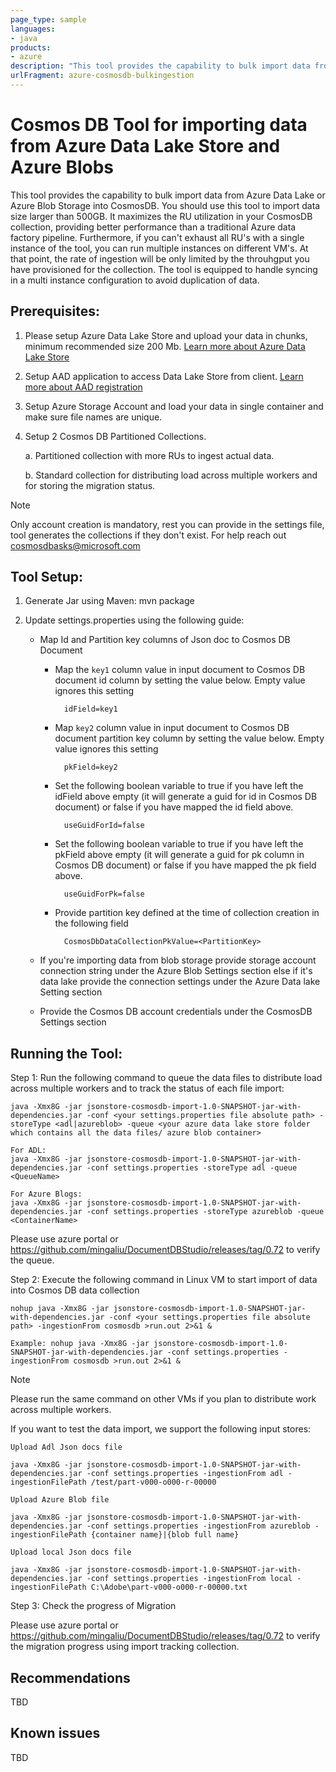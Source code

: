 ```yaml
---
page_type: sample
languages:
- java
products:
- azure
description: "This tool provides the capability to bulk import data from Azure Data Lake or Azure Blob Storage into CosmosDB."
urlFragment: azure-cosmosdb-bulkingestion
---
```


# Cosmos DB Tool for importing data from Azure Data Lake Store and Azure Blobs
This tool provides the capability to bulk import data from Azure Data Lake or Azure Blob Storage into CosmosDB. You should use this tool to import data size larger than 500GB. It maximizes the RU utilization in your CosmosDB collection, providing better performance than a traditional Azure data factory pipeline. Furthermore, if you can't exhaust all RU's with a single instance of the tool, you can run multiple instances on different VM's. At that point, the rate of ingestion will be only limited by the throuhgput you have provisioned for the collection. The tool is equipped to handle syncing in a multi instance configuration to avoid duplication of data.

## Prerequisites:

1. Please setup Azure Data Lake Store and upload your data in chunks, minimum recommended size 200 Mb. [Learn more about Azure Data Lake Store](https://azure.microsoft.com/en-us/services/data-lake-store/) 

2. Setup AAD application to access Data Lake Store from client. [Learn more about AAD registration](https://docs.microsoft.com/en-us/azure/active-directory/active-directory-app-registration)

3. Setup Azure Storage Account and load your data in single container and make sure file names are unique.

4. Setup 2 Cosmos DB Partitioned Collections.

   a. Partitioned collection with more RUs to ingest actual data.

   b. Standard collection for distributing load across multiple workers and for storing the migration status.

> [!NOTE]
> Only account creation is mandatory, rest you can provide in the settings file, tool generates the collections if they don't exist. For help reach out cosmosdbasks@microsoft.com
 ​

## Tool Setup:

1. Generate Jar using Maven: mvn package

2. Update settings.properties using the following guide:

    * Map Id and Partition key columns of Json doc to Cosmos DB Document

        * Map the `key1` column value in input document to Cosmos DB document id column by setting the value below. Empty value ignores this setting

                idField=key1

        * Map `key2` column value in input document to Cosmos DB document partition key column by setting the value below. Empty value ignores this setting

                pkField=key2

        * Set the following boolean variable to true if you have left the idField above empty (it will generate a guid for id in Cosmos DB document) or false if you have mapped the id field above.

                useGuidForId=false

        * Set the following boolean variable to true if you have left the pkField above empty (it will generate a guid for pk column in Cosmos DB document) or false if you have mapped the pk field above.

                useGuidForPk=false

        * Provide partition key defined at the time of collection creation in the following field

                CosmosDbDataCollectionPkValue=<PartitionKey>
    * If you're importing data from blob storage provide storage account connection string under the Azure Blob Settings section else if it's data lake provide the connection settings under the Azure Data lake Setting section
    * Provide the Cosmos DB account credentials under the CosmosDB Settings section


## Running the Tool:

Step 1: Run the following command to queue the data files to distribute load across multiple workers and to track the status of each file import:
    
```
java -Xmx8G -jar jsonstore-cosmosdb-import-1.0-SNAPSHOT-jar-with-dependencies.jar -conf <your settings.properties file absolute path> -storeType <adl|azureblob> -queue <your azure data lake store folder which contains all the data files/ azure blob container>

For ADL: 
java -Xmx8G -jar jsonstore-cosmosdb-import-1.0-SNAPSHOT-jar-with-dependencies.jar -conf settings.properties -storeType adl -queue <QueueName>

For Azure Blogs: 
java -Xmx8G -jar jsonstore-cosmosdb-import-1.0-SNAPSHOT-jar-with-dependencies.jar -conf settings.properties -storeType azureblob -queue <ContainerName>
```

Please use azure portal or https://github.com/mingaliu/DocumentDBStudio/releases/tag/0.72 to verify the queue.

Step 2: Execute the following command in Linux VM to start import of data into Cosmos DB data collection
```
nohup java -Xmx8G -jar jsonstore-cosmosdb-import-1.0-SNAPSHOT-jar-with-dependencies.jar -conf <your settings.properties file absolute path> -ingestionFrom cosmosdb >run.out 2>&1 &

Example: nohup java -Xmx8G -jar jsonstore-cosmosdb-import-1.0-SNAPSHOT-jar-with-dependencies.jar -conf settings.properties -ingestionFrom cosmosdb >run.out 2>&1 &
```

> [!NOTE]
> Please run the same command on other VMs if you plan to distribute work across multiple workers.

If you want to test the data import, we support the following input stores:

```
Upload Adl Json docs file 

java -Xmx8G -jar jsonstore-cosmosdb-import-1.0-SNAPSHOT-jar-with-dependencies.jar -conf settings.properties -ingestionFrom adl -ingestionFilePath /test/part-v000-o000-r-00000

Upload Azure Blob file

java -Xmx8G -jar jsonstore-cosmosdb-import-1.0-SNAPSHOT-jar-with-dependencies.jar -conf settings.properties -ingestionFrom azureblob -ingestionFilePath {container name}|{blob full name}

Upload local Json docs file

java -Xmx8G -jar jsonstore-cosmosdb-import-1.0-SNAPSHOT-jar-with-dependencies.jar -conf settings.properties -ingestionFrom local -ingestionFilePath C:\Adobe\part-v000-o000-r-00000.txt
```

Step 3: Check the progress of Migration

Please use azure portal or https://github.com/mingaliu/DocumentDBStudio/releases/tag/0.72 to verify the migration progress using import tracking collection.

## Recommendations

 TBD

## Known issues

 TBD

